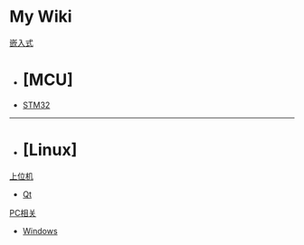 # My Wiki

[嵌入式]()

  * # [MCU]
  * [STM32](Embeded/MCU/STM32/index.md)
  - - - -
  * # [Linux] 

[上位机]()

  * [Qt](PC_Program/Qt/index.md)

[PC相关]()

  * [Windows](PC_About/Windows/index.md)
